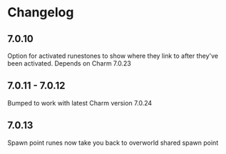 # Changelog

## 7.0.10

Option for activated runestones to show where they link to after they've been activated.
Depends on Charm 7.0.23

## 7.0.11 - 7.0.12

Bumped to work with latest Charm version 7.0.24

## 7.0.13

Spawn point runes now take you back to overworld shared spawn point